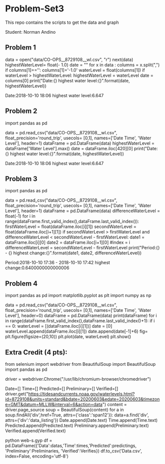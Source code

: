 # Problem-Set3

This repo contains the scripts to get the data and graph

Student: Norman Andino

## Problem 1

data = open("data/CO-OPS__8729108__wl.csv", "r")
next(data)
highestWaterLevel= float(- 1.0)
date = ""
for x in data :
    columns = x.split(",")
    if columns[1]=='':
        columns[1]='-1.0'
    waterLevel = float(columns[1])
    if waterLevel > highestWaterLevel:
        highestWaterLevel = waterLevel
        date = columns[0]
print("Date:{} highest water level:{}".format(date, highestWaterLevel))

Date:2018-10-10 18:06 highest water level:6.647

## Problem 2

import pandas as pd

data = pd.read_csv("data/CO-OPS__8729108__wl.csv", float_precision='round_trip', usecols= [0,1], names=['Date Time', 'Water Level'], header=1)
dataFrame = pd.DataFrame(data)
highestWaterLevel = dataFrame['Water Level'].max()
date = dataFrame.iloc[420][0]
print("Date:{} highest water level:{}".format(date, highestWaterLevel))

Date:2018-10-10 18:06 highest water level:6.647

## Problem 3

import pandas as pd

data = pd.read_csv("data/CO-OPS__8729108__wl.csv", float_precision='round_trip', usecols= [0,1], names=['Date Time', 'Water Level'], header=1)
dataFrame = pd.DataFrame(data)
differenceWaterLevel = float(-1)
for i in range(dataFrame.first_valid_index(),dataFrame.last_valid_index()):
    firstWaterLevel = float(dataFrame.iloc[i][1])
    secondWaterLevel = float(dataFrame.iloc[i+1][1])
    if secondWaterLevel > firstWaterLevel and differenceWaterLevel < secondWaterLevel - firstWaterLevel:
        date1 = dataFrame.iloc[i][0]
        date2 = dataFrame.iloc[i+1][0]
        #index = i
        differenceWaterLevel = secondWaterLevel - firstWaterLevel
print("Period:{} - {} highest change:{}".format(date1, date2, differenceWaterLevel))

Period:2018-10-10 17:36 - 2018-10-10 17:42 highest change:0.6400000000000006

## Problem 4

import pandas as pd
import matplotlib.pyplot as plt
import numpy as np

data = pd.read_csv("data/CO-OPS__8729108__wl.csv", float_precision='round_trip', usecols= [0,1], names=['Date Time', 'Water Level'], header=0)
dataFrame = pd.DataFrame(data)
print(dataFrame)
for i in range(dataFrame.first_valid_index(),dataFrame.last_valid_index()+1):
    if i == 0:
        waterLevel = [(dataFrame.iloc[i][1])]
        date = [0]
    waterLevel.append(dataFrame.iloc[i][1])
    date.append(date[-1]+6)
fig= plt.figure(figsize=(20,10))
plt.plot(date, waterLevel)
plt.show()

## Extra Credit (4 pts):

from selenium import webdriver
from BeautifulSoup import BeautifulSoup
import pandas as pd

driver = webdriver.Chrome("/usr/lib/chromium-browser/chromedriver")

Date=[]
Time=[]
Predicted=[]
Preliminary=[]
Verified=[]
driver.get("<a href="https://tidesandcurrents.noaa.gov/waterlevels.">https://tidesandcurrents.noaa.gov/waterlevels.html?id=8729108&units=standard&bdate=20200603&edate=20200603&timezone=GMT&datum=MLLW&interval=6&action=data")
content = driver.page_source
soup = BeautifulSoup(content)
for a in soup.findAll('div',href=True, attrs={'class':'span12'}):
data=a.find('div', attrs={'div':'data_listing'})
Date.append(Date.text)
Time.append(Time.text)
Predicted.append(Predicted.text)
Preliminary.append(Preliminary.text)
Verified.append(Verified.text)
    
python web-s.gyp
df = pd.DataFrame({'Data':datas,'Time':times,'Predicted':predictings, 'Preliminary':Preliminaries, 'Verified':Verifies}) 
df.to_csv('Data.csv', index=False, encoding='utf-8')
